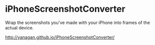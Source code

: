 iPhoneScreenshotConverter
=========================

Wrap the screenshots you've made with your iPhone into frames of the actual device.

http://yanagan.github.io/iPhoneScreenshotConverter/
